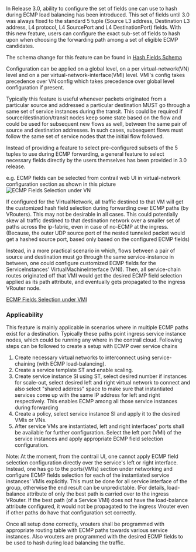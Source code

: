 In Release 3.0, ability to configure the set of fields one can use to hash during ECMP load balancing has been introduced.
This set of fields until 3.0 was always fixed to the standard 5 tuple (Source L3 address, Destination L3 address, L4 protocol, L4 SourcePort and L4 DestinationPort) fields. With this new feature, users can configure the exact sub-set of fields to hash upon when choosing the forwarding path among a set of eligible ECMP candidates.

The schema change for this feature can be found in [Hash Fields Schema](https://github.com/Juniper/contrail-controller/blob/master/src/schema/xmpp_unicast.xsd#L69)

Configuration can be applied on a global level, on a per virtual-network(VN) level and on a per virtual-network-interface(VMI) level. VMI's config takes precedence over VN config which takes precedence over global level configuration if present.

Typically this feature is useful whenever packets originated from a particular source and addressed a particular destination MUST go through a same set of service instances during the transit. This could be required if source/destination/transit nodes keep some state based on the flow and could be used for subsequent new flows as well, between the same pair of source and destination addresses. In such cases, subsequent flows must follow the same set of service nodes that the initial flow followed.

Instead of providing a feature to select pre-configured subsets of the 5 tuples to use during ECMP forwarding, a general feature to select necessary fields directly by the users themselves has been provided in 3.0 release.

e.g. ECMP fields can be selected from contrail web UI in virtual-network configuration section as shown in this picture ![ECMP Fields Selection under VN](https://raw.githubusercontent.com/wiki/rombie/contrail-controller/virtual_network_ecmp_fields_selection.png)

If configured for the VirtualNetwork, all traffic destined to that VM will get the customized hash field selection during forwarding over ECMP paths (by VRouters). This may not be desirable in all cases. This could potentially skew all traffic destined to that destination network over a smaller set of paths across the ip-fabric, even in case of no-ECMP at the ingress. (Because, the outer UDP source port of the nested tunneled packet would get a hashed source port, based only based on the configured ECMP fields)

Instead, in a more practical scenario in which, flows between a pair of source and destination must go through the same service-instance in between, one could configure customized ECMP fields for the ServiceInstances' VirtualMachineInterface (VNI). Then, all service-chain routes originated off that VMI would get the desired ECMP field selection applied as its path attribute, and eventually gets propagated to the ingress VRouter node.

[ECMP Fields Selection under VMI](https://raw.githubusercontent.com/wiki/rombie/contrail-controller/virtual_network_interface_ecmp_fields_selection.png)


### Applicability
This feature is mainly applicable in scenarios where in multiple ECMP paths exist for a destination. Typically these paths point ingress service instance nodes, which could be running any where in the contrail cloud. Following steps can be followed to create a setup with ECMP over service chains

1. Create necessary virtual networks to interconnect using service-chaining (with ECMP load-balancing).
2. Create a service template ST and enable scaling.
3. Create service instance SI using ST, select desired number if instances for scale-out, select desired left and right virtual network to connect and also select "shared address" space to make sure that instantiated services come up with the same IP address for left and right respectively. This enables ECMP among all those service instances during forwarding
4. Create a policy, select service instance SI and apply it to the desired VMIs or VNs.
5. After service VMs are instantiated, left and right interfaces' ports shall be available for further configuration. Select the left port (VMI) of the service instances and apply appropriate ECMP field selection configuration.

Note: At the moment, from the contrail UI, one cannot apply ECMP field selection configuration directly over the service's left or right interface. Instead, one has go to the ports(VMIs) section under networking and configure ECMP fields selection for each of the instantiated service instances' VMIs explicitly. This must be done for all service interface of the group, otherwise the end result can be unpredictable. (For details, load-balance attribute of only the best path is carried over to the ingress VRouter. If the best path (of a Service VMI) does not have the load-balance attribute configured, it would not be propagated to the ingress Vrouter even if other paths do have that configuration set correctly.

Once all setup done correctly, vrouters shall be programmed with appropriate routing table with ECMP paths towards various service instances. Also vrouters are programmed with the desired ECMP fields to be used to hash during load balancing the traffic.

